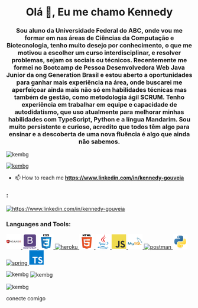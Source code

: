 <h1 align="center">Olá 👋, Eu me chamo Kennedy</h1>
<h3 align="center">Sou aluno da Universidade Federal do ABC, onde vou me formar em nas áreas de Ciências da Computação e Biotecnologia, tenho muito desejo por conhecimento, o que me motivou a escolher um curso interdisciplinar, e resolver problemas, sejam os sociais ou técnicos. Recentemente me formei no Bootcamp de Pessoa Desenvolvedora Web Java Junior da ong Generation Brasil e estou aberto a oportunidades para ganhar mais experiência na área, onde buscarei me aperfeiçoar ainda mais não só em habilidades técnicas mas também de gestão, como metodologia ágil SCRUM. Tenho experiência em trabalhar em equipe e capacidade de autodidatismo, que uso atualmente para melhorar minhas habilidades com TypeScript, Python e a língua Mandarim. Sou muito persistente e curioso, acredito que todos têm algo para ensinar e a descoberta de uma nova fluência é algo que ainda não sabemos.</h3>

<p align="left"> <img src="https://komarev.com/ghpvc/?username=kembg&label=Profile%20views&color=0e75b6&style=flat" alt="kembg" /> </p>

<p align="left"> <a href="https://github.com/ryo-ma/github-profile-trophy"><img src="https://github-profile-trophy.vercel.app/?username=kembg" alt="kembg" /></a> </p>

- 📫 How to reach me **https://www.linkedin.com/in/kennedy-gouveia**

<h3 align="left">:</h3>
<p align="left">
<a href="kennedymoises2@gmail.com" target="blank"><img align="center" src="https://raw.githubusercontent.com/rahuldkjain/github-profile-readme-generator/master/src/images/icons/Social/linked-in-alt.svg" alt="https://www.linkedin.com/in/kennedy-gouveia" height="30" width="40" /></a>
</p>

<h3 align="left">Languages and Tools:</h3>
<p align="left"> <a href="https://angular.io" target="_blank"> <img src="https://raw.githubusercontent.com/devicons/devicon/master/icons/angularjs/angularjs-original-wordmark.svg" alt="angularjs" width="40" height="40"/> </a> <a href="https://getbootstrap.com" target="_blank"> <img src="https://raw.githubusercontent.com/devicons/devicon/master/icons/bootstrap/bootstrap-plain-wordmark.svg" alt="bootstrap" width="40" height="40"/> </a> <a href="https://www.w3schools.com/css/" target="_blank"> <img src="https://raw.githubusercontent.com/devicons/devicon/master/icons/css3/css3-original-wordmark.svg" alt="css3" width="40" height="40"/> </a> <a href="https://heroku.com" target="_blank"> <img src="https://www.vectorlogo.zone/logos/heroku/heroku-icon.svg" alt="heroku" width="40" height="40"/> </a> <a href="https://www.w3.org/html/" target="_blank"> <img src="https://raw.githubusercontent.com/devicons/devicon/master/icons/html5/html5-original-wordmark.svg" alt="html5" width="40" height="40"/> </a> <a href="https://www.java.com" target="_blank"> <img src="https://raw.githubusercontent.com/devicons/devicon/master/icons/java/java-original.svg" alt="java" width="40" height="40"/> </a> <a href="https://developer.mozilla.org/en-US/docs/Web/JavaScript" target="_blank"> <img src="https://raw.githubusercontent.com/devicons/devicon/master/icons/javascript/javascript-original.svg" alt="javascript" width="40" height="40"/> </a> <a href="https://www.mysql.com/" target="_blank"> <img src="https://raw.githubusercontent.com/devicons/devicon/master/icons/mysql/mysql-original-wordmark.svg" alt="mysql" width="40" height="40"/> </a> <a href="https://postman.com" target="_blank"> <img src="https://www.vectorlogo.zone/logos/getpostman/getpostman-icon.svg" alt="postman" width="40" height="40"/> </a> <a href="https://www.python.org" target="_blank"> <img src="https://raw.githubusercontent.com/devicons/devicon/master/icons/python/python-original.svg" alt="python" width="40" height="40"/> </a> <a href="https://spring.io/" target="_blank"> <img src="https://www.vectorlogo.zone/logos/springio/springio-icon.svg" alt="spring" width="40" height="40"/> </a> <a href="https://www.typescriptlang.org/" target="_blank"> <img src="https://raw.githubusercontent.com/devicons/devicon/master/icons/typescript/typescript-original.svg" alt="typescript" width="40" height="40"/> </a> </p>

<p><img align="left" src="https://github-readme-stats.vercel.app/api/top-langs?username=kembg&show_icons=true&locale=en&layout=compact" alt="kembg" /></p>

<p>&nbsp;<img align="center" src="https://github-readme-stats.vercel.app/api?username=kembg&show_icons=true&locale=en" alt="kembg" /></p>

<p><img align="center" src="https://github-readme-streak-stats.herokuapp.com/?user=kembg&" alt="kembg" /></p>
conecte comigo
